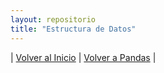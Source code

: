```yaml
---
layout: repositorio
title: "Estructura de Datos"
---
```

| [Volver al Inicio](../../index.md) | [Volver a Pandas](../pandas.md) |

